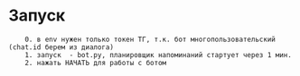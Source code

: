 # Запуск

        0. в env нужен только токен ТГ, т.к. бот многопользовательский (chat.id берем из диалога)
        1. запуск  - bot.py, планировщик напоминаний стартует через 1 мин.
        2. нажать НАЧАТЬ для работы с ботом

